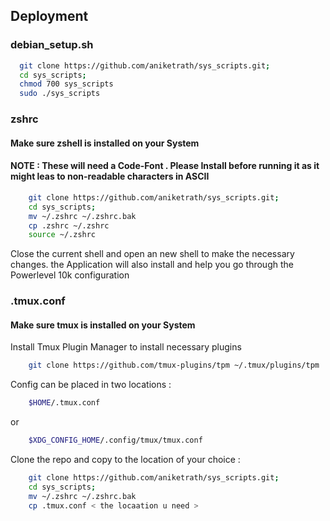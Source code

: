
## Deployment

### debian_setup.sh

```bash
  git clone https://github.com/aniketrath/sys_scripts.git;
  cd sys_scripts;
  chmod 700 sys_scripts
  sudo ./sys_scripts
```

### zshrc

#### Make sure zshell is installed on your System
#### NOTE : These will need a Code-Font . Please Install before running it as it might leas to non-readable characters in ASCII

```bash
    git clone https://github.com/aniketrath/sys_scripts.git;
    cd sys_scripts;
    mv ~/.zshrc ~/.zshrc.bak
    cp .zshrc ~/.zshrc
    source ~/.zshrc
```
Close the current shell and open an new shell to make the necessary changes. the Application will also install and help you go through the Powerlevel 10k configuration

### .tmux.conf
#### Make sure tmux is installed on your System

Install Tmux Plugin Manager to install necessary plugins

```bash
    git clone https://github.com/tmux-plugins/tpm ~/.tmux/plugins/tpm
```
Config can be placed in two locations :

```bash
    $HOME/.tmux.conf
```
or

```bash
    $XDG_CONFIG_HOME/.config/tmux/tmux.conf
```

Clone the repo and copy to the location of your choice :

```bash
    git clone https://github.com/aniketrath/sys_scripts.git;
    cd sys_scripts;
    mv ~/.zshrc ~/.zshrc.bak
    cp .tmux.conf < the locaation u need >
```




